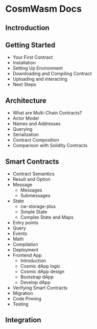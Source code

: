 # CosmWasm Docs

## Inctroduction

## Getting Started 
- Your First Contract 
- Installation
- Setting Up Environment
- Downloading and Compiling Contract 
- Uploading and interacting 
- Next Steps

## Architecture
- What are Multi-Chain Contracts?
- Actor Model
- Names and Addresses
- Querying
- Serialization
- Contract Composition
- Comparison with Solidity Contracts


## Smart Contracts
- Contract Semantics
- Result and Option
- Message
    - Messages
    - Submessages
- State
    - cw-storage-plus
    - Simple State
    - Complex State and Maps
- Entry points
- Query
- Events
- Math
- Compilation
- Deployment
- Frontend App
    - Introduction
    - Cosmic dApp logic 
    - Cosmic dApp design
    - Bootstrap dApp
    - Develop dApp
- Verifying Smart Contracts
- Migration 
- Code Pinning 
- Testing


## Integration


